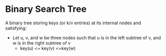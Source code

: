 # Binary Search Tree

A binary tree storing keys (or k/v entries) at its internal nodes and satisfying:

* Let u, v, and w be three nodes such that u is in the left subtree of v, and w is in the right subtree of v
  * key(u) <= key(v) <=key(w)